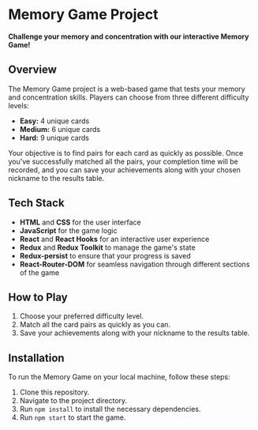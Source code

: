 # Memory Game Project

**Challenge your memory and concentration with our interactive Memory Game!**

## Overview

The Memory Game project is a web-based game that tests your memory and concentration skills. Players can choose from three different difficulty levels:

- **Easy:** 4 unique cards
- **Medium:** 6 unique cards
- **Hard:** 9 unique cards

Your objective is to find pairs for each card as quickly as possible. Once you've successfully matched all the pairs, your completion time will be recorded, and you can save your achievements along with your chosen nickname to the results table.

## Tech Stack

- **HTML** and **CSS** for the user interface
- **JavaScript** for the game logic
- **React** and **React Hooks** for an interactive user experience
- **Redux** and **Redux Toolkit** to manage the game's state
- **Redux-persist** to ensure that your progress is saved
- **React-Router-DOM** for seamless navigation through different sections of the game

## How to Play

1. Choose your preferred difficulty level.
2. Match all the card pairs as quickly as you can.
3. Save your achievements along with your nickname to the results table.

## Installation

To run the Memory Game on your local machine, follow these steps:

1. Clone this repository.
2. Navigate to the project directory.
3. Run `npm install` to install the necessary dependencies.
4. Run `npm start` to start the game.
